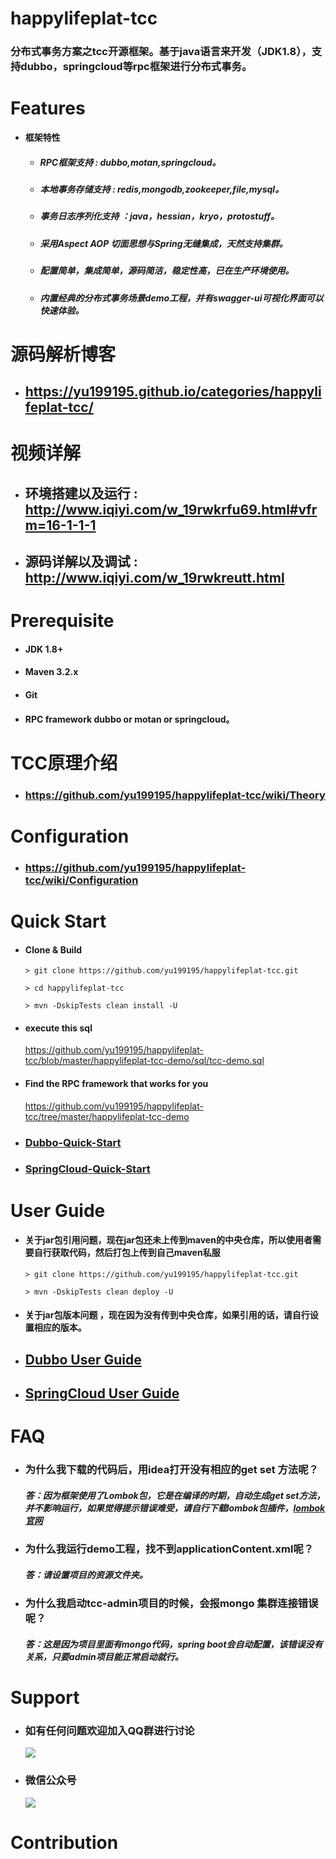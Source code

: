 happylifeplat-tcc
================

### 分布式事务方案之tcc开源框架。基于java语言来开发（JDK1.8），支持dubbo，springcloud等rpc框架进行分布式事务。

 # Features

 * **框架特性**

     * ##### RPC框架支持 : dubbo,motan,springcloud。
     
     * ##### 本地事务存储支持 : redis,mongodb,zookeeper,file,mysql。
     
     * ##### 事务日志序列化支持 ：java，hessian，kryo，protostuff。

     * ##### 采用Aspect AOP 切面思想与Spring无缝集成，天然支持集群。

     * ##### 配置简单，集成简单，源码简洁，稳定性高，已在生产环境使用。

     * ##### 内置经典的分布式事务场景demo工程，并有swagger-ui可视化界面可以快速体验。


#  源码解析博客

  * ## https://yu199195.github.io/categories/happylifeplat-tcc/
  

#  视频详解

  * ## 环境搭建以及运行 : http://www.iqiyi.com/w_19rwkrfu69.html#vfrm=16-1-1-1
  * ## 源码详解以及调试 : http://www.iqiyi.com/w_19rwkreutt.html


# Prerequisite

  *   #### JDK 1.8+

  *   #### Maven 3.2.x

  *   #### Git

  *   ####  RPC framework dubbo or motan or springcloud。


# TCC原理介绍
* ###  https://github.com/yu199195/happylifeplat-tcc/wiki/Theory

#   Configuration

  * ###  https://github.com/yu199195/happylifeplat-tcc/wiki/Configuration


# Quick Start

 * #### Clone & Build
   ```
   > git clone https://github.com/yu199195/happylifeplat-tcc.git

   > cd happylifeplat-tcc

   > mvn -DskipTests clean install -U
   ```

* #### execute this sql       
    https://github.com/yu199195/happylifeplat-tcc/blob/master/happylifeplat-tcc-demo/sql/tcc-demo.sql

* #### Find the RPC framework that works for you
    https://github.com/yu199195/happylifeplat-tcc/tree/master/happylifeplat-tcc-demo
* ### [Dubbo-Quick-Start](https://github.com/yu199195/happylifeplat-tcc/wiki/Dubbo-Quick-Start)

* ### [SpringCloud-Quick-Start](https://github.com/yu199195/happylifeplat-tcc/wiki/SpringCloud-Quick-Start)





# User Guide

* #### 关于jar包引用问题，现在jar包还未上传到maven的中央仓库，所以使用者需要自行获取代码，然后打包上传到自己maven私服

   ```
   > git clone https://github.com/yu199195/happylifeplat-tcc.git

   > mvn -DskipTests clean deploy -U
   ```
* #### 关于jar包版本问题 ，现在因为没有传到中央仓库，如果引用的话，请自行设置相应的版本。


*  ## [Dubbo User Guide](https://github.com/yu199195/happylifeplat-tcc/wiki/Dubbo-User-Guide)

*  ## [SpringCloud User Guide](https://github.com/yu199195/happylifeplat-tcc/wiki/SpringCloud-User-Gruid)



# FAQ

* ### 为什么我下载的代码后，用idea打开没有相应的get set 方法呢？
   ##### 答：因为框架使用了Lombok包，它是在编译的时期，自动生成get set方法，并不影响运行，如果觉得提示错误难受，请自行下载lombok包插件，[lombok官网](http://projectlombok.org/)

* ### 为什么我运行demo工程，找不到applicationContent.xml呢？
  ##### 答：请设置项目的资源文件夹。

* ### 为什么我启动tcc-admin项目的时候，会报mongo 集群连接错误呢？
  ##### 答：这是因为项目里面有mongo代码，spring boot会自动配置，该错误没有关系，只要admin项目能正常启动就行。
  
  

# Support

 * ###  如有任何问题欢迎加入QQ群进行讨论
   ![](https://yu199195.github.io/images/qq.png)
   
      
 * ###  微信公众号
   ![](https://yu199195.github.io/images/public.jpg)

 # Contribution
